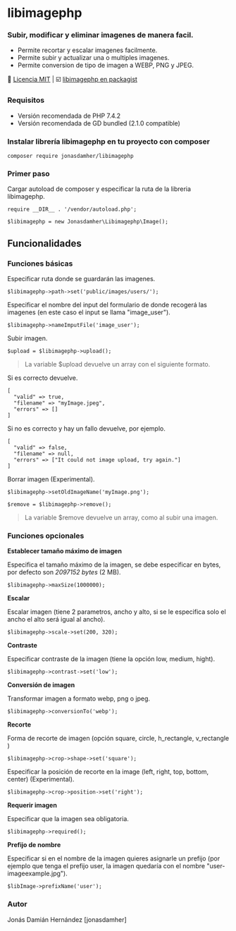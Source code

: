# libimagephp
### Subir, modificar y eliminar imagenes de manera facil.

* Permite recortar y escalar imagenes facilmente.
* Permite subir y actualizar una o multiples imagenes.
* Permite conversion de tipo de imagen a WEBP, PNG y JPEG.

:memo: [Licencia MIT](https://github.com/jonasdamher/libimagephp/blob/master/LICENSE) | :ballot_box_with_check: 
[libimagephp en packagist](https://packagist.org/packages/jonasdamher/libimagephp)

### Requisitos

* Versión recomendada de PHP 7.4.2
* Versión recomendada de GD bundled (2.1.0 compatible)

### Instalar librería libimagephp en tu proyecto con composer

```
composer require jonasdamher/libimagephp
```

### Primer paso

Cargar autoload de composer y especificar la ruta de la libreria libimagephp.

```
require __DIR__ . '/vendor/autoload.php';

$libimagephp = new Jonasdamher\Libimagephp\Image();
```

## Funcionalidades 

### Funciones básicas

Especificar ruta donde se guardarán las imagenes.

```
$libimagephp->path->set('public/images/users/');
```

Especificar el nombre del input del formulario de donde recogerá las imagenes (en este caso el input se llama "image_user").

```
$libimagephp->nameImputFile('image_user');
```

Subir imagen.

```
$upload = $libimagephp->upload();
```

> La variable $upload devuelve un array con el siguiente formato.

Si es correcto devuelve.

```
[
  "valid" => true,
  "filename" => "myImage.jpeg",
  "errors" => []
]
```

Si no es correcto y hay un fallo devuelve, por ejemplo.

```
[
  "valid" => false,
  "filename" => null,
  "errors" => ["It could not image upload, try again."]
]
```

Borrar imagen (Experimental).

```
$libimagephp->setOldImageName('myImage.png');

$remove = $libimagephp->remove();
```

> La variable $remove devuelve un array, como al subir una imagen.

### Funciones opcionales

**Establecer tamaño máximo de imagen**

Especifica el tamaño máximo de la imagen, se debe especificar en bytes, por defecto son *2097152 bytes* (2 MB).

```
$libimagephp->maxSize(1000000);
```

**Escalar**

Escalar imagen (tiene 2 parametros, ancho y alto, si se le especifica solo el ancho el alto será igual al ancho).

```
$libimagephp->scale->set(200, 320);
```

**Contraste**

Especificar contraste de la imagen (tiene la opción low, medium, hight).

```
$libimagephp->contrast->set('low');
```

**Conversión de imagen**

Transformar imagen a formato webp, png o jpeg.

```
$libimagephp->conversionTo('webp');
```

**Recorte**

Forma de recorte de imagen (opción square, circle, h_rectangle, v_rectangle )

```
$libimagephp->crop->shape->set('square');
```

Especificar la posición de recorte en la image (left, right, top, bottom, center) (Experimental).

```
$libimagephp->crop->position->set('right');
```

**Requerir imagen**

Especificar que la imagen sea obligatoria.

```
$libimagephp->required();
```

**Prefijo de nombre**

Especificar si en el nombre de la imagen quieres asignarle un prefijo (por ejemplo que tenga el prefijo user, la imagen quedaría con el nombre "user-imageexample.jpg").

```
$libImage->prefixName('user');
```

### Autor

Jonás Damián Hernández [jonasdamher]
